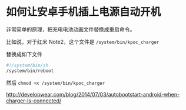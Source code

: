# 如何让安卓手机插上电源自动开机

<!--
ID: 9ce86f28-8b3d-468c-8d46-0fb9a1b32937
Status: publish
Date: 2017-05-30T03:10:00
Modified: 2020-05-16T11:58:21
wp_id: 543
-->

非常简单的原理，把充电电池动画文件替换成重启命令。

比如说，对于红米 Note2，这个文件是 `/system/bin/kpoc_charger`

替换成如下文件

```sh
#!/system/bin/sh
/system/bin/reboot
```

然后 `chmod +x /system/bin/kpoc_charger`




http://developwear.com/blog/2014/07/03/autobootstart-android-when-charger-is-connected/
